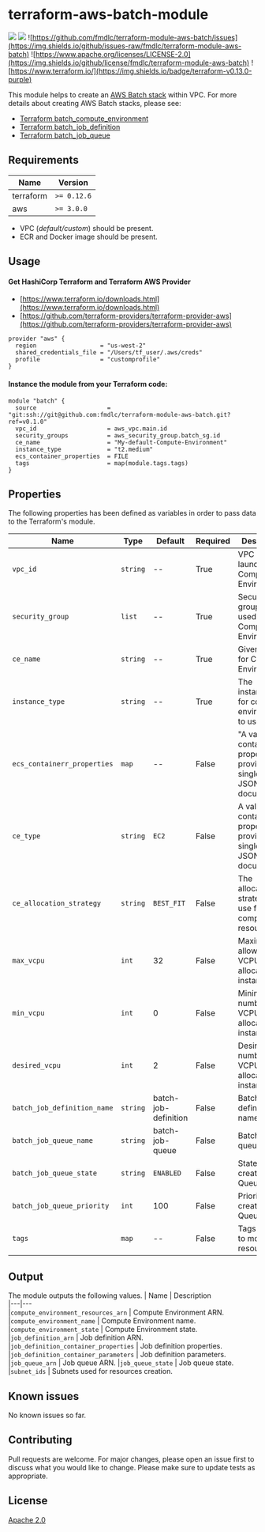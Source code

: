 # terraform-aws-batch-module
![](https://img.shields.io/github/languages/code-size/fmdlc/terraform-module-aws-batch) ![](https://img.shields.io/github/downloads/fmdlc/terraform-module-aws-batch/total) ![https://github.com/fmdlc/terraform-module-aws-batch/issues](https://img.shields.io/github/issues-raw/fmdlc/terraform-module-aws-batch) ![https://www.apache.org/licenses/LICENSE-2.0](https://img.shields.io/github/license/fmdlc/terraform-module-aws-batch) ![https://www.terraform.io/](https://img.shields.io/badge/terraform-v0.13.0-purple)

This module helps to create an [AWS Batch stack](https://docs.aws.amazon.com/batch/latest/userguide/what-is-batch.html) within VPC. For more details about creating AWS Batch stacks, please see:
* [Terraform batch_compute_environment](https://registry.terraform.io/providers/hashicorp/aws/latest/docs/resources/batch_compute_environment)
* [Terraform batch_job_definition](https://registry.terraform.io/providers/hashicorp/aws/latest/docs/resources/batch_job_definition)
* [Terraform batch_job_queue](https://registry.terraform.io/providers/hashicorp/aws/latest/docs/resources/batch_job_queue)
## Requirements
|Name|Version|
|---|---|
|terraform | `>= 0.12.6`|
|aws| `>= 3.0.0`|

* VPC (*default/custom*) should be present.
* ECR and Docker image should be present.

## Usage

#### Get HashiCorp Terraform and Terraform AWS Provider
* [https://www.terraform.io/downloads.html](https://www.terraform.io/downloads.html)
* [https://github.com/terraform-providers/terraform-provider-aws](https://github.com/terraform-providers/terraform-provider-aws)

```hcl-terrarform
provider "aws" {
  region                  = "us-west-2"
  shared_credentials_file = "/Users/tf_user/.aws/creds"
  profile                 = "customprofile"
}
```
#### Instance the module from your Terraform code:

```hcl-terraform
module "batch" {
  source                    = "git:ssh://git@github.com:fmdlc/terraform-module-aws-batch.git?ref=v0.1.0"
  vpc_id                    = aws_vpc.main.id
  security_groups           = aws_security_group.batch_sg.id
  ce_name                   = "My-default-Compute-Environment"
  instance_type             = "t2.medium"
  ecs_container_properties  = FILE
  tags                      = map(module.tags.tags)
}
```

## Properties
The following properties has been defined as variables in order to pass data to the Terraform's module.

| Name | Type | Default | Required | Description|
|---|---|---|---|---|
|`vpc_id`                   |`string`| --       |True |VPC ID to launch Compute Environment.
|`security_group`           |`list`  | --       |True |Security groups to be used by Compute Environment.
|`ce_name`                  |`string`| --       |True |Given name for Compute Environment.
|`instance_type`            |`string`| --       |True |The instance_type for compute environment to use.
|`ecs_containerr_properties`|`map`   | --       |False |"A valid container properties provided as a single valid JSON document.|
|`ce_type`                  |`string`|`EC2`     |False |A valid container properties provided as a single valid JSON document.
|`ce_allocation_strategy`   |`string`|`BEST_FIT`|False | The allocation strategy to use for compute resource.
|`max_vcpu`                 |`int`   |32        |False |Maximum allowed VCPUs allocated to instances.
|`min_vcpu`                 |`int`   |0         |False |Minimum number of VCPUs allocated to instances.
|`desired_vcpu`             |`int`   |2         |False |Desired number of VCPUs allocated to instances.
|`batch_job_definition_name` |`string`|batch-job-definition |False |Batch Job definition name.
|`batch_job_queue_name`     |`string`|batch-job-queue     |False |Batch Job queue name.
|`batch_job_queue_state`    |`string`|`ENABLED`           |False|State of the created Job Queue.
|`batch_job_queue_priority` |`int`   |100                 |False|Priority of the created Job Queue.
|`tags`|`map`| -- | False | Tags passed to module resources.

## Output
The module outputs the following values.
| Name | Description  
|---|---         
|`compute_environment_resources_arn` | Compute Environment ARN.
|`compute_environment_name` | Compute Environment name. 
|`compute_environment_state` | Compute Environment state.
|`job_definition_arn` | Job definition ARN.
|`job_definition_container_properties` | Job definition properties.
|`job_definition_container_parameters` | Job definition parameters.
|`job_queue_arn`   | Job queue ARN.
|`job_queue_state` | Job queue state.
|`subnet_ids`      | Subnets used for resources creation.

## Known issues
No known issues so far.

## Contributing
Pull requests are welcome. For major changes, please open an issue first to discuss what you would like to change.
Please make sure to update tests as appropriate.

## License
[Apache 2.0](https://www.apache.org/licenses/LICENSE-2.0)
